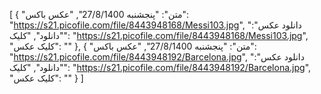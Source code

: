 [
  {
    "متن": "پنجشنبه 27/8/1400",
    "عکس باکس": "https://s21.picofile.com/file/8443948168/Messi103.jpg",
    "دانلود عکس": "دانلود",
    "کلیک": "https://s21.picofile.com/file/8443948168/Messi103.jpg",
    "کلیک عکس": ""
  },
  {
    "متن": "پنجشنبه 27/8/1400",
    "عکس باکس": "https://s21.picofile.com/file/8443948192/Barcelona.jpg",
    "دانلود عکس": "دانلود",
    "کلیک": "https://s21.picofile.com/file/8443948192/Barcelona.jpg",
    "کلیک عکس": ""
  }
]
